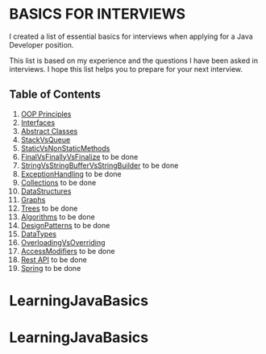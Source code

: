 # BASICS FOR INTERVIEWS
I created a list of essential basics for
interviews when applying for a Java Developer position.

This list is based on my experience and the questions I have been asked in interviews.
I hope this list helps you to prepare for your next interview.

## Table of Contents
1. [OOP Principles](#OOP)
2. [Interfaces](#Interfaces)
3. [Abstract Classes](#Abstract-Classes)
4. [StackVsQueue](#StackVsQueue)
5. [StaticVsNonStaticMethods](#StaticVsNonStaticMethods)
6. [FinalVsFinallyVsFinalize](#FinalVsFinallyVsFinalize) to be done
7. [StringVsStringBufferVsStringBuilder](#StringVsStringBufferVsStringBuilder) to be done
8. [ExceptionHandling](#ExceptionHandling) to be done
9. [Collections](#Collections) to be done
10. [DataStructures](#DataStructures) 
11. [Graphs](#Graphs) 
12. [Trees](#Trees) to be done
13. [Algorithms](#Algorithms) to be done
14. [DesignPatterns](#DesignPatterns) to be done
15. [DataTypes](#DataTypes) 
16. [OverloadingVsOverriding](#OverloadingVsOverriding)
17. [AccessModifiers](#AccessModifiers) to be done
18. [Rest API](#Rest-API) to be done
19. [Spring](#Spring) to be done
# LearningJavaBasics
# LearningJavaBasics
